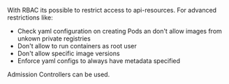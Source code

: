 With RBAC its possible to restrict access to api-resources. For advanced restrictions like:

-   Check yaml configuration on creating Pods an don't allow images from unkown private registries
-   Don't allow to run containers as root user
-   Don't allow specific image versions
-   Enforce yaml configs to always have metadata specified

Admission Controllers can be used.
